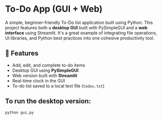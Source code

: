# To-Do App (GUI + Web)

A simple, beginner-friendly To-Do list application built using Python. This project features both a **desktop GUI** built with PySimpleGUI and a **web interface** using Streamlit. It's a great example of integrating file operations, UI libraries, and Python best practices into one cohesive productivity tool.

## 🚀 Features

- Add, edit, and complete to-do items
- Desktop GUI using **PySimpleGUI**
- Web version built with **Streamlit**
- Real-time clock in the GUI
- To-do list saved to a local text file (`todos.txt`)

## To run the desktop version:

```bash
python gui.py
